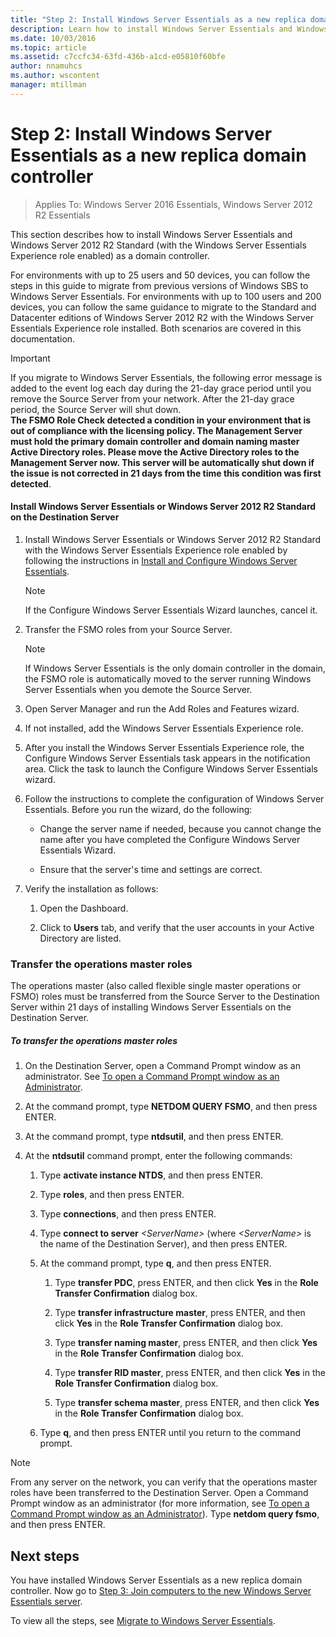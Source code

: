 ```yaml
---
title: "Step 2: Install Windows Server Essentials as a new replica domain controller"
description: Learn how to install Windows Server Essentials and Windows Server 2012 R2 Standard (with the Windows Server Essentials Experience role enabled) as a domain controller.
ms.date: 10/03/2016
ms.topic: article
ms.assetid: c7ccfc34-63fd-436b-a1cd-e05810f60bfe
author: nnamuhcs
ms.author: wscontent
manager: mtillman
---
```


# Step 2: Install Windows Server Essentials as a new replica domain controller

>Applies To: Windows Server 2016 Essentials, Windows Server 2012 R2 Essentials

This section describes how to install  Windows Server Essentials and  Windows Server 2012 R2 Standard (with the Windows Server Essentials Experience role enabled) as a domain controller.

 For environments with up to 25 users and 50 devices, you can follow the steps in this guide to migrate from previous versions of Windows SBS to  Windows Server Essentials. For environments with up to 100 users and 200 devices, you can follow the same guidance to migrate to the Standard and Datacenter editions of  Windows Server 2012 R2 with the  Windows Server Essentials Experience role installed. Both scenarios are covered in this documentation.

> [!IMPORTANT]
>  If you migrate to  Windows Server Essentials, the following error message is added to the event log each day during the 21-day grace period until you remove the Source Server from your network. After the 21-day grace period, the Source Server will shut down. <br> **The FSMO Role Check detected a condition in your environment that is out of compliance with the licensing policy. The Management Server must hold the primary domain controller and domain naming master Active Directory roles. Please move the Active Directory roles to the Management Server now. This server will be automatically shut down if the issue is not corrected in 21 days from the time this condition was first detected**.

#### Install Windows Server Essentials or Windows Server 2012 R2 Standard on the Destination Server

1.  Install  Windows Server Essentials or  Windows Server 2012 R2 Standard with the Windows Server Essentials Experience role enabled by following the instructions in [Install and Configure Windows Server Essentials](../install/Install-and-Configure-Windows-Server-Essentials-or-Windows-Server-Essentials-Experience.md).

    > [!NOTE]
    >  If the Configure Windows Server Essentials Wizard launches, cancel it.

2.  Transfer the FSMO roles from your Source Server.

    > [!NOTE]
    >  If  Windows Server Essentials is the only domain controller in the domain, the FSMO role is automatically moved to the server running  Windows Server Essentials when you demote the Source Server.

3.  Open Server Manager and run the Add Roles and Features wizard.

4.  If not installed, add the Windows Server Essentials Experience role.

5.  After you install the Windows Server Essentials Experience role, the Configure Windows Server Essentials task appears in the notification area. Click the task to launch   the Configure Windows Server Essentials wizard.

6.  Follow the instructions to complete the configuration of Windows Server Essentials. Before you run the wizard, do the following:

    -   Change the server name if needed, because you cannot change the name after you have completed the Configure Windows Server Essentials Wizard.

    -   Ensure that the server's time and settings are correct.

7.  Verify the installation as follows:

    1.  Open the Dashboard.

    2.  Click to **Users** tab, and verify that the user accounts in your Active Directory are listed.

### Transfer the operations master roles
 The operations master (also called flexible single master operations or FSMO) roles must be transferred from the Source Server to the Destination Server within 21 days of installing  Windows Server Essentials on the Destination Server.

##### To transfer the operations master roles

1.  On the Destination Server, open a Command Prompt window as an administrator. See [To open a Command Prompt window as an Administrator](https://technet.microsoft.com/library/cc947813\(v=WS.10\).aspx).

2.  At the command prompt, type **NETDOM QUERY FSMO**, and then press ENTER.

3.  At the command prompt, type **ntdsutil**, and then press ENTER.

4.  At the **ntdsutil** command prompt, enter the following commands:

    1.  Type **activate instance NTDS**, and then press ENTER.

    2.  Type **roles**, and then press ENTER.

    3.  Type **connections**, and then press ENTER.

    4.  Type **connect to server** *<ServerName\>* (where *<ServerName\>* is the name of the Destination Server), and then press ENTER.

    5.  At the command prompt, type **q**, and then press ENTER.

        1.  Type **transfer PDC**, press ENTER, and then click **Yes** in the **Role Transfer Confirmation** dialog box.

        2.  Type **transfer infrastructure master**, press ENTER, and then click **Yes** in the **Role Transfer Confirmation** dialog box.

        3.  Type **transfer naming master**, press ENTER, and then click **Yes** in the **Role Transfer Confirmation** dialog box.

        4.  Type **transfer RID master**, press ENTER, and then click **Yes** in the **Role Transfer Confirmation** dialog box.

        5.  Type **transfer schema master**, press ENTER, and then click **Yes** in the **Role Transfer Confirmation** dialog box.

    6.  Type **q**, and then press ENTER until you return to the command prompt.

> [!NOTE]
>  From any server on the network, you can verify that the operations master roles have been transferred to the Destination Server. Open a Command Prompt window as an administrator (for more information, see [To open a Command Prompt window as an Administrator](https://technet.microsoft.com/library/cc947813\(v=WS.10\).aspx)). Type **netdom query fsmo**, and then press ENTER.

## Next steps
 You have installed  Windows Server Essentials as a new replica domain controller. Now go to [Step 3: Join computers to the new Windows Server Essentials server](Step-3--Join-computers-to-the-new-Windows-Server-Essentials-server.md).

To view all the steps, see [Migrate to Windows Server Essentials](Migrate-from-Previous-Versions-to-Windows-Server-Essentials-or-Windows-Server-Essentials-Experience.md).

